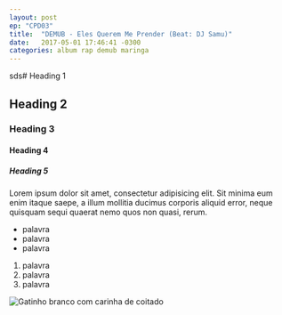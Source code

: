 ```yaml
---
layout: post
ep: "CPD03"
title:  "DEMUB - Eles Querem Me Prender (Beat: DJ Samu)"
date:   2017-05-01 17:46:41 -0300
categories: album rap demub maringa
---
```

sds# Heading 1

## Heading 2

### Heading 3

#### Heading 4

##### Heading 5

Lorem ipsum dolor sit amet, consectetur adipisicing elit. Sit minima eum enim itaque saepe, a illum mollitia ducimus corporis aliquid error, neque quisquam sequi quaerat nemo quos non quasi, rerum.

- palavra
- palavra
- palavra

1. palavra
1. palavra
1. palavra

![Gatinho branco com carinha de coitado](https://i.ytimg.com/vi/mW3S0u8bj58/maxresdefault.jpg)